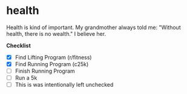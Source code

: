 # health

Health is kind of important. My grandmother always told me: "Without health, there is no wealth." I believe her.

__Checklist__
- [x] Find Lifting Program (r/fitness)
- [x] Find Running Program (c25k)
- [ ] Finish Running Program
- [ ] Run a 5k
- [ ] This is was intentionally left unchecked
